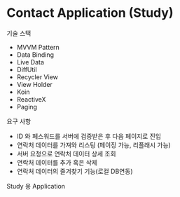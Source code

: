 # Contact Application (Study)

기술 스택

- MVVM Pattern
- Data Binding
- Live Data
- DiffUtil
- Recycler View
- View Holder
- Koin
- ReactiveX
- Paging

요구 사항
- ID 와 페스워드를 서버에 검증받은 후 다음 페이지로 진입
- 연락처 데이터를 가져와 리스팅 (페이징 가능, 리플래시 가능)
- 서버 요청으로 연락처 데이터 상세 조회
- 연락처 데이터를 추가 혹은 삭제
- 연락처 데이터의 즐겨찾기 기능(로컬 DB연동)

Study 용 Application
